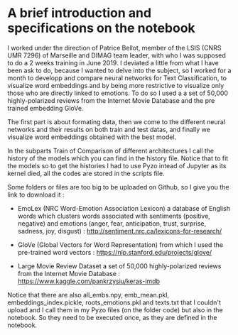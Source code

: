 # A brief introduction and specifications on the notebook
I worked under the direction of Patrice Bellot, member of the LSIS (CNRS UMR 7296) of Marseille and DIMAG team leader, with who I was supposed to do a 2 weeks training in June 2019. I deviated a little from what I have been ask to do, because I wanted to delve into the subject, so I worked for a month to developp and compare neural networks for Text Classification, to visualize word embeddings and by being more restrictive to visualize only those who are directly linked to emotions. To do so I used a a set of 50,000 highly-polarized reviews from the Internet Movie Database and the pre trained embedding GloVe.

The first part is about formating data, then we come to the different neural networks and their results on both train and test datas, and finally we visualize word embeddings obtained with the best model.

In the subparts Train of Comparison of different architectures I call the history of the models which you can find in the history file. Notice that to fit the models so to get the histories I had to use Pyzo intead of Jupyter as its kernel died, all the codes are stored in the scripts file.

Some folders or files are too big to be uploaded on Github, so I give you the link to download it :

- EmoLex (NRC Word-Emotion Association Lexicon) a database of English words which clusters words associated with sentiments (positive, negative) and emotions (anger, fear, anticipation, trust, surprise, sadness, joy, disgust)  : 
http://sentiment.nrc.ca/lexicons-for-research/

- GloVe (Global Vectors for Word Representation) from which I used the pre-trained word vectors :
https://nlp.stanford.edu/projects/glove/

- Large Movie Review Dataset a set of 50,000 highly-polarized reviews from the Internet Movie Database :
https://www.kaggle.com/pankrzysiu/keras-imdb

Notice that there are also all_embs.npy, emb_mean.pkl, embeddings_index.pickle, roots_emotions.pkl and texts.txt that I couldn't upload and I call them in my Pyzo files (on the folder code) but also in the notebook. So they need to be executed once, as they are defined in the notebook. 
